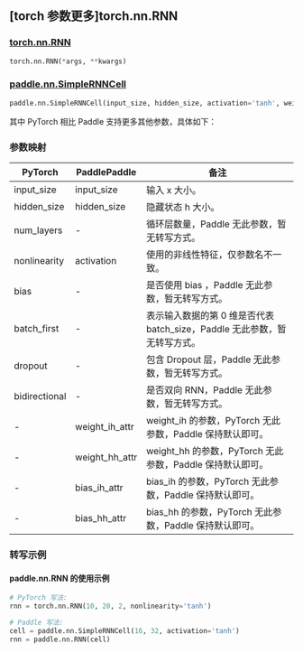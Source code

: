## [torch 参数更多]torch.nn.RNN

### [torch.nn.RNN](https://pytorch.org/docs/1.13/generated/torch.nn.RNN.html#torch.nn.RNN)

```python
torch.nn.RNN(*args, **kwargs)
```

### [paddle.nn.SimpleRNNCell](https://www.paddlepaddle.org.cn/documentation/docs/zh/api/paddle/nn/SimpleRNNCell_cn.html)

```python
paddle.nn.SimpleRNNCell(input_size, hidden_size, activation='tanh', weight_ih_attr=None, weight_hh_attr=None, bias_ih_attr=None, bias_hh_attr=None, name=None)
```

其中 PyTorch 相比 Paddle 支持更多其他参数，具体如下：

### 参数映射

| PyTorch       | PaddlePaddle   | 备注                                                                      |
| ------------- | -------------- | ------------------------------------------------------------------------- |
| input_size    | input_size     | 输入 x 大小。                                                             |
| hidden_size   | hidden_size    | 隐藏状态 h 大小。                                                         |
| num_layers    | -              | 循环层数量，Paddle 无此参数，暂无转写方式。                               |
| nonlinearity  | activation     | 使用的非线性特征，仅参数名不一致。                                        |
| bias          | -              | 是否使用 bias ，Paddle 无此参数，暂无转写方式。                           |
| batch_first   | -              | 表示输入数据的第 0 维是否代表 batch_size，Paddle 无此参数，暂无转写方式。 |
| dropout       | -              | 包含 Dropout 层，Paddle 无此参数，暂无转写方式。                          |
| bidirectional | -              | 是否双向 RNN，Paddle 无此参数，暂无转写方式。                             |
| -             | weight_ih_attr | weight_ih 的参数，PyTorch 无此参数，Paddle 保持默认即可。                 |
| -             | weight_hh_attr | weight_hh 的参数，PyTorch 无此参数，Paddle 保持默认即可。                 |
| -             | bias_ih_attr   | bias_ih 的参数，PyTorch 无此参数，Paddle 保持默认即可。                   |
| -             | bias_hh_attr   | bias_hh 的参数，PyTorch 无此参数，Paddle 保持默认即可。                   |

### 转写示例

#### paddle.nn.RNN 的使用示例

```python
# PyTorch 写法:
rnn = torch.nn.RNN(10, 20, 2, nonlinearity='tanh')

# Paddle 写法:
cell = paddle.nn.SimpleRNNCell(16, 32, activation='tanh')
rnn = paddle.nn.RNN(cell)
```
